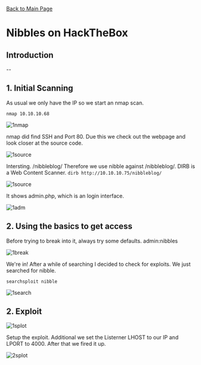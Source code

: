 [Back to Main Page](../index.html) 

# Nibbles on HackTheBox





## Introduction

--

## 1. Initial Scanning

As usual we only have the IP so we start an nmap scan.

`nmap 10.10.10.68`

![1nmap](https://i.imgur.com/2rih64N.png)

nmap did find SSH and Port 80.
Due this we check out the webpage and look closer at the source code.

![1source](https://i.imgur.com/lYBc5oS.png)

Intersting. /nibbleblog/
Therefore we use nibble against /nibbleblog/. DIRB is a Web Content Scanner.
`dirb http://10.10.10.75/nibbleblog/`

![1source](https://i.imgur.com/lYBc5oS.png)

It shows admin.php, which is an login interface.

![1adm](https://i.imgur.com/undefined.png)


## 2. Using the basics to get access

Before trying to break into it, always try some defaults. admin:nibbles

![1break](https://i.imgur.com/17wiJUm.png)

We're in! After a while of searching I decided to check for exploits. We just searched for nibble. 
 
`searchsploit nibble`

![1search](https://i.imgur.com/rFxtQsi.png)

## 2. Exploit

![1splot](https://i.imgur.com/CISJNvpg.png)

Setup the exploit. Additional we set the Listerner LHOST to our IP and LPORT to 4000.
After that we fired it up.

![2splot](https://i.imgur.com/ZE648q2.png)









